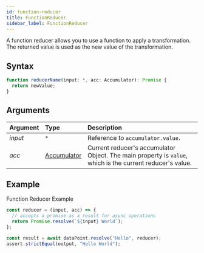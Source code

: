 ```yaml
---
id: function-reducer
title: FunctionReducer
sidebar_label: FunctionReducer
---
```


A function reducer allows you to use a function to apply a transformation. The returned value is used as the new value of the transformation.

## Syntax

```js
function reducerName(input: *, acc: Accumulator): Promise {
  return newValue;
}
```

## Arguments

| Argument | Type                              | Description                                                                                               |
| :------- | :-------------------------------- | :-------------------------------------------------------------------------------------------------------- |
| _input_  | `*`                               | Reference to `accumulator.value`.                                                                         |
| _acc_    | [Accumulator](api/accumulator.md) | Current reducer's accumulator Object. The main property is `value`, which is the current reducer's value. |

## Example

Function Reducer Example

```js
const reducer = (input, acc) => {
  // accepts a promise as a result for async operations
  return Promise.resolve(`${input} World`);
};

const result = await dataPoint.resolve("Hello", reducer);
assert.strictEqual(output, "Hello World");
```
